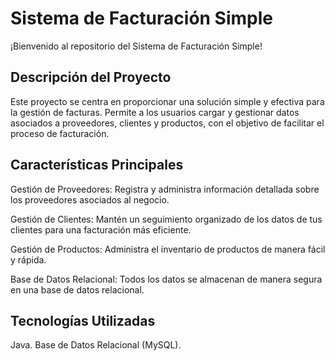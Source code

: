 # Sistema de Facturación Simple
¡Bienvenido al repositorio del Sistema de Facturación Simple!

## Descripción del Proyecto
Este proyecto se centra en proporcionar una solución simple y efectiva para la gestión de facturas. Permite a los usuarios cargar y gestionar datos asociados a proveedores, clientes y productos, con el objetivo de facilitar el proceso de facturación.

## Características Principales
Gestión de Proveedores: Registra y administra información detallada sobre los proveedores asociados al negocio.

Gestión de Clientes: Mantén un seguimiento organizado de los datos de tus clientes para una facturación más eficiente.

Gestión de Productos: Administra el inventario de productos de manera fácil y rápida.

Base de Datos Relacional: Todos los datos se almacenan de manera segura en una base de datos relacional.


## Tecnologías Utilizadas
Java.
Base de Datos Relacional (MySQL).
